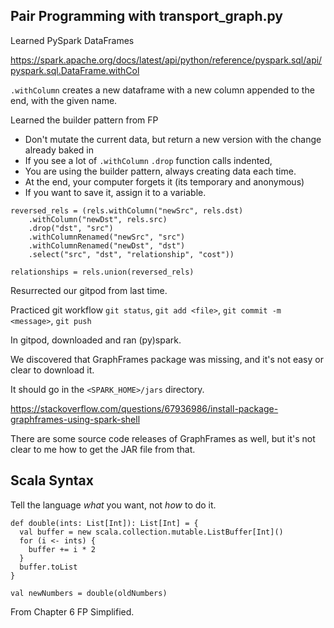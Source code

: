 
## Pair Programming with transport_graph.py

Learned PySpark DataFrames

https://spark.apache.org/docs/latest/api/python/reference/pyspark.sql/api/pyspark.sql.DataFrame.withCol

`.withColumn` creates a new dataframe with a new column appended to the end, with the given name.

Learned the builder pattern from FP
* Don't mutate the current data, but return a new version with the change already baked in
* If you see a lot of `.withColumn` `.drop` function calls indented,
* You are using the builder pattern, always creating data each time.
* At the end, your computer forgets it (its temporary and anonymous)
* If you want to save it, assign it to a variable.

```
reversed_rels = (rels.withColumn("newSrc", rels.dst)
    .withColumn("newDst", rels.src)
    .drop("dst", "src")
    .withColumnRenamed("newSrc", "src")
    .withColumnRenamed("newDst", "dst")
    .select("src", "dst", "relationship", "cost"))

relationships = rels.union(reversed_rels)
```

Resurrected our gitpod from last time.

Practiced git workflow `git status`, `git add <file>`, `git commit -m <message>`, `git push`

In gitpod, downloaded and ran (py)spark.

We discovered that GraphFrames package was missing, and it's not easy or clear to download it.

It should go in the `<SPARK_HOME>/jars` directory.

https://stackoverflow.com/questions/67936986/install-package-graphframes-using-spark-shell

There are some source code releases of GraphFrames as well, but it's not clear to me how to get the JAR file from that.

## Scala Syntax

Tell the language *what* you want, not *how* to do it.

```
def double(ints: List[Int]): List[Int] = {
  val buffer = new scala.collection.mutable.ListBuffer[Int]()
  for (i <- ints) {
    buffer += i * 2
  }
  buffer.toList
}

val newNumbers = double(oldNumbers)
```

From Chapter 6 FP Simplified.
